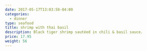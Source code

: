 ```yaml
---
date: 2017-05-17T13:03:58-04:00
categories:
  - dinner
type: seafood
title: shrimp with thai basil
description: Black tiger shrimp sautéed in chili & basil sauce.
price: 17.95
weight: 56
---
```

